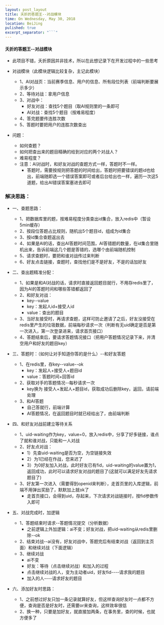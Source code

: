 ```yaml
---
layout: post_layout
title: 夭折的答题王--对战模块
time: On Wednesday, May 30, 2018
location: BeiJing
pulished: true
excerpt_separator: "```"
---
```


#### 夭折的答题王--对战模块

* 此项目不错，夭折原因并非技术，所以在此想记录下在开发过程中的一些思考

* 对战模块（此模块逻辑比较复杂，主记此模块）
    * 1、AI对战页：当前赛季信息、用户的信息、所有段位列表（前端判断要展示多少）
    * 2、等待对战：拿用户信息
    * 3、对战中：
        * 好友对战：查找5个题目（取AI规则里的一条即可
        * AI对战：查找5个题目（按难易程度）
    * 4、答完题要传连胜次数
    * 5、答题时要把用户的连胜次数查出

* 问题：
    * 如何查题？
    * 如何把查出来的题目精确的给到对应的两个对战人？
    * 难易程度？
    * 注意：AI对战时，和好友对战的查题方式一样，答题时不一样。
        * 答题时，需要按规则把答题的时间给出，答题时把要错误的题id也给出，前端随即选一个错误答案即可或者后台给出也一样，遍历一次这5道题，给出AI错误答案塞进去即可

### 解决思路：
* 一、查题思路：
    * 1、把数据库里的题，按难易程度分类查出id集合，放入redis中（暂设5min缓存）
    * 2、按段位答题占比规则，随机出5个题目id，组成为id集合
    * 3、按id集合查题返出去
    * 4、如果是AI的话，查出AI答题时间范围，AI答错题的数量，在id集合里随机出来，告诉前端这几个题是答错的，选哪个由前端随机控制
    * 5、请求查题时，要把和谁对战传过来判断
    * 6、好友点击链接，查题时，查找他们是不是好友，不是的话加好友

* 二、查出题精准分配：
    * 1、如果是和AI对战的话，请求时直接返回题目就行，不用存redis里了，因为AI的答题时间和哪些答错都返回了
    * 2、和好友对战：
        * key--value
        * key：发起人id+接受人id
        * value：查出的题目
    * 3、当好友接受时，再请求查题，这样可防止邀请了之后，好友没接受在redis里产生的垃圾数据，前端每秒请求一次（判断有无uid确定是否是第一次进入，第一次登录进来，请求首页接口）
    * 4、答题结束后，要请求答题情况接口（把用户答题情况记录下来，并清空用户和好友的题目key）

* 三、答题时：（如何让对手知道你答的是什么）--和好友答题
    * 1、在redis里，存key--value--ok
        * key：发起人+接受人+题目id
        * value：答题时间+回答id
    * 2、获取对手的答题情况--每秒请求一次
        * key换为 接受人+发起人+题目id，获取成功后删除key，返回，请前端处理
    * 3、和AI答题
        * 自己答就行，前端计算
        * AI答题情况，在返回题目时就已经给出了，由前端判断

* 四、和好友对战前建立等待关系
    * 1、uid-waiting作为key，value=0，放入redis中，分享了好多链接，谁点了就和谁对战，只能和一人对战
    * 2、好友点对战：
        * 1）先查uid-waiting是否为空，为空链接失效
        * 2）为1已经在作战，您来迟了
        * 3）为0好友加入对战，此时好友已有fid，uid-waiting的value置为1，返回成功，此时可以请求好友对战的题目了(这就可以满足好友先请求题目了)
    * 3、好友第一次进入（需要得到openid来判断），走首页里的入库逻辑，前端不用弹出奖励了，默默加上就ok了
        * 走首页接口，会得到uid，存起来，下次请求对战链接时，按fid参数传入即可

* 五、对战完成时，加逻辑
    * 1、答题结束时请求--答题情况提交（分析数据）
        * 之前逻辑上外加逻辑：ai不变；好友对战，把uid-waiting从redis里删除--ok
    * 2、结束对战--ai没有，好友对战中，答题完后有结束对战（返回到主页面）和继续对战（下面逻辑）
    * 3、继续对战
        * ai不变
        * 好友：等待（点击继续对战）和加入的过程
        * 点击继续对战的人，变为主动者uid，好友fid----请求我的题目
        * 加入的人----请求好友的题目

* 六、添加好友时思路：
    * 1、之前想过好友只加一条记录就算好友，但这样查询好友时一点都不方便，查询是否是好友时，还需要or来查询，这样效率很低
    * 2、换一种，只要是加好友，就直接加两条，在事务里，查的时候，也就方便多了

